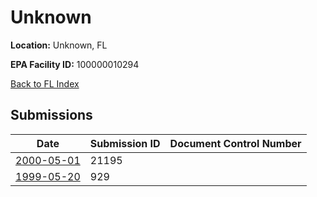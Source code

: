 # Unknown

**Location:** Unknown, FL

**EPA Facility ID:** 100000010294

[Back to FL Index](../../index.md)

## Submissions

| Date | Submission ID | Document Control Number |
|------|--------------|-------------------------|
| [2000-05-01](submissions/21195.md) | 21195 |  |
| [1999-05-20](submissions/929.md) | 929 |  |
